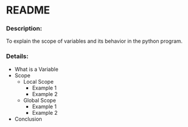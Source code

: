 # README

### Description:
To explain the scope of variables and its behavior in the python program.

### Details:
- What is a Variable 
- Scope
   - Local Scope
       - Example 1
       - Example 2
   - Global Scope
       - Example 1
       - Example 2
- Conclusion
